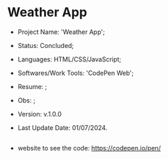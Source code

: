 # Weather App

- Project Name: 'Weather App';
- Status: Concluded;
- Languages: HTML/CSS/JavaScript;
- Softwares/Work Tools: 'CodePen Web';
- Resume: ;
- Obs: ;
- Version: v.1.0.0

- Last Update Date: 01/07/2024.

##
- website to see the code: https://codepen.io/pen/